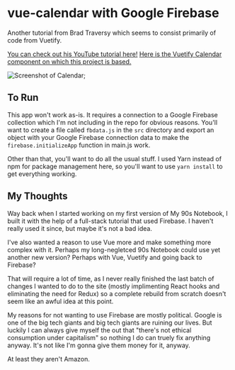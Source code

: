 # vue-calendar with Google Firebase

Another tutorial from Brad Traversy which seems to consist primarily of code from Vuetify.

[You can check out his YouTube tutorial here!](https://www.youtube.com/watch?v=2NOsjTT1b_k)
[Here is the Vuetify Calendar component on which this project is based.](https://vuetifyjs.com/en/components/calendars)

![Screenshot of Calendar](./screenshot.png, "Screenshot of Calendar");

## To Run

This app won't work as-is. It requires a connection to a Google Firebase collection which I'm not including in the repo for obvious reasons. You'll want to create a file called `fbdata.js` in the `src` directory and export an object with your Google Firebase connection data to make the `firebase.initializeApp` function in main.js work.

Other than that, you'll want to do all the usual stuff. I used Yarn instead of npm for package management here, so you'll want to use `yarn install` to get everything working.

## My Thoughts

Way back when I started working on my first version of My 90s Notebook, I built it with the help of a full-stack tutorial that used Firebase. I haven't really used it since, but maybe it's not a bad idea.

I've also wanted a reason to use Vue more and make something more complex with it. Perhaps my long-negletced 90s Notebook could use yet another new version? Perhaps with Vue, Vuetify and going back to Firebase?

That will require a lot of time, as I never really finished the last batch of changes I wanted to do to the site (mostly implimenting React hooks and eliminating the need for Redux) so a complete rebuild from scratch doesn't seem like an awful idea at this point.

My reasons for not wanting to use Firebase are mostly political. Google is one of the big tech giants and big tech giants are ruining our lives. But luckily I can always give myself the out that "there's not ethical consumption under capitalism" so nothing I do can truely fix anything anyway. It's not like I'm gonna give them money for it, anyway.

At least they aren't Amazon.
